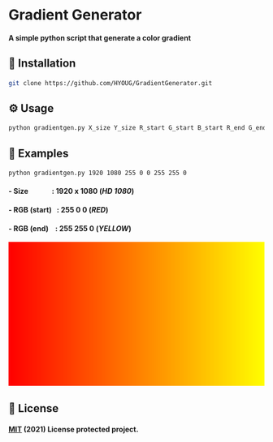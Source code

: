 # Gradient Generator
#### A simple python script that generate a **color gradient**

## 💾 Installation

```bash
git clone https://github.com/HYOUG/GradientGenerator.git
```

## ⚙️ Usage
```bash
python gradientgen.py X_size Y_size R_start G_start B_start R_end G_end B_end
```

## 📌 Examples
```bash
python gradientgen.py 1920 1080 255 0 0 255 255 0
```
#### - Size &nbsp;&nbsp;&nbsp;&nbsp; &nbsp;&nbsp;&nbsp;&nbsp;&nbsp;&nbsp;&nbsp; : **1920** x **1080** (*HD 1080*)
#### - RGB (start) &nbsp; : **255 0 0** (*RED*)
#### - RGB (end) &nbsp;&nbsp; : **255 255 0** (*YELLOW*)  
![A generated color gradient](https://github.com/HYOUG/GradientGenerator/blob/main/examples/gradient_3.png?raw=true)

## 📜 License
#### [MIT](https://choosealicense.com/licenses/mit/) (2021) License protected project.
